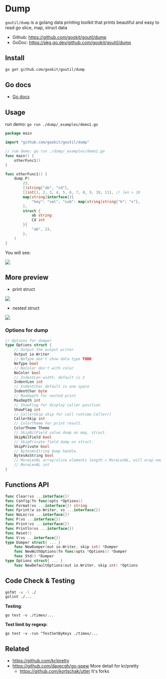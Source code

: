 # Dump

`goutil/dump` is a golang data printing toolkit that prints beautiful and easy to read go slice, map, struct data

- Github: https://github.com/gookit/goutil/dump
- GoDoc: https://pkg.go.dev/github.com/gookit/goutil/dump

## Install

```bash
go get github.com/gookit/goutil/dump
```

## Go docs

- [Go docs](https://pkg.go.dev/github.com/gookit/goutil/dump)

## Usage

run demo: `go run ./dump/_examples/demo1.go`

```go
package main

import "github.com/gookit/goutil/dump"

// rum demo: go run ./dump/_examples/demo1.go
func main() {
	otherFunc1()
}

func otherFunc1() {
	dump.P(
		23,
		[]string{"ab", "cd"},
		[]int{1, 2, 3, 4, 5, 6, 7, 8, 9, 10, 11}, // len > 10
		map[string]interface{}{
			"key": "val", "sub": map[string]string{"k": "v"},
		},
		struct {
			ab string
			Cd int
		}{
			"ab", 23,
		},
	)
}
```

You will see:

![](_examples/preview-demo1.png)

## More preview

- print struct

![](_examples/struct.png)

- nested struct

![](_examples/preview-nested-struct.png)

### Options for dump

```go
// Options for dumper
type Options struct {
	// Output the output writer
	Output io.Writer
	// NoType don't show data type TODO
	NoType bool
	// NoColor don't with color
	NoColor bool
	// IndentLen width. default is 2
	IndentLen int
	// IndentChar default is one space
	IndentChar byte
	// MaxDepth for nested print
	MaxDepth int
	// ShowFlag for display caller position
	ShowFlag int
	// CallerSkip skip for call runtime.Caller()
	CallerSkip int
	// ColorTheme for print result.
	ColorTheme Theme
	// SkipNilField value dump on map, struct.
	SkipNilField bool
	// SkipPrivate field dump on struct.
	SkipPrivate bool
	// BytesAsString dump handle.
	BytesAsString bool
	// MoreLenNL array/slice elements length > MoreLenNL, will wrap new line
	// MoreLenNL int
}
```

## Functions API

```go
func Clear(vs ...interface{})
func Config(fn func(opts *Options))
func Format(vs ...interface{}) string
func Fprint(w io.Writer, vs ...interface{})
func NoLoc(vs ...interface{})
func P(vs ...interface{})
func Print(vs ...interface{})
func Println(vs ...interface{})
func Reset()
func V(vs ...interface{})
type Dumper struct{ ... }
    func NewDumper(out io.Writer, skip int) *Dumper
    func NewWithOptions(fn func(opts *Options)) *Dumper
    func Std() *Dumper
type Options struct{ ... }
    func NewDefaultOptions(out io.Writer, skip int) *Options
```

## Code Check & Testing

```bash
gofmt -w -l ./
golint ./...
```

**Testing**:

```shell
go test -v ./timex/...
```

**Test limit by regexp**:

```shell
go test -v -run ^TestSetByKeys ./timex/...
```

## Related

- https://github.com/kr/pretty
- https://github.com/davecgh/go-spew More detail for kr/pretty
  - https://github.com/kortschak/utter It's forks